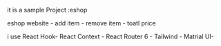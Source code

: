 it is a sample Project :eshop  

eshop website - add item - remove item - toatl price

i use 
React Hook- React Context - React Router 6 - Tailwind - Matrial UI-